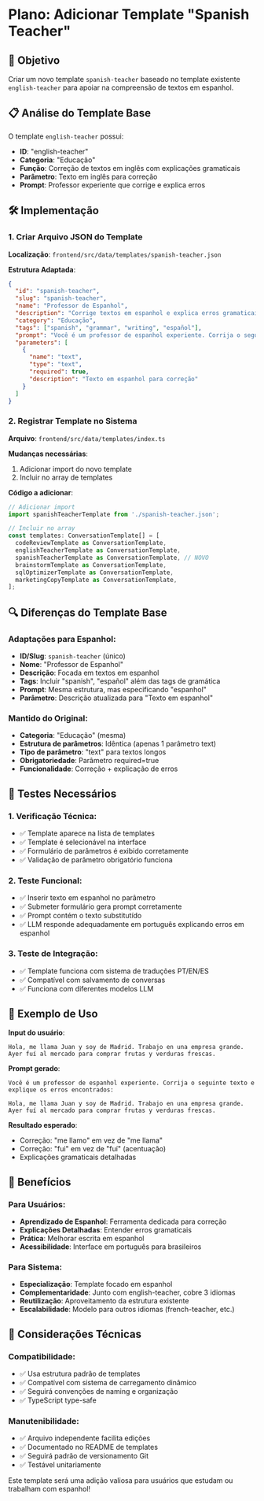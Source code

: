 # Plano: Adicionar Template "Spanish Teacher"

## 🎯 Objetivo
Criar um novo template `spanish-teacher` baseado no template existente `english-teacher` para apoiar na compreensão de textos em espanhol.

## 📋 Análise do Template Base
O template `english-teacher` possui:
- **ID**: "english-teacher"
- **Categoria**: "Educação" 
- **Função**: Correção de textos em inglês com explicações gramaticais
- **Parâmetro**: Texto em inglês para correção
- **Prompt**: Professor experiente que corrige e explica erros

## 🛠 Implementação

### 1. Criar Arquivo JSON do Template
**Localização**: `frontend/src/data/templates/spanish-teacher.json`

**Estrutura Adaptada**:
```json
{
  "id": "spanish-teacher",
  "slug": "spanish-teacher", 
  "name": "Professor de Espanhol",
  "description": "Corrige textos em espanhol e explica erros gramaticais e de estilo",
  "category": "Educação",
  "tags": ["spanish", "grammar", "writing", "español"],
  "prompt": "Você é um professor de espanhol experiente. Corrija o seguinte texto e explique os erros encontrados:\n\n{text}",
  "parameters": [
    {
      "name": "text",
      "type": "text", 
      "required": true,
      "description": "Texto em espanhol para correção"
    }
  ]
}
```

### 2. Registrar Template no Sistema
**Arquivo**: `frontend/src/data/templates/index.ts`

**Mudanças necessárias**:
1. Adicionar import do novo template
2. Incluir no array de templates

**Código a adicionar**:
```typescript
// Adicionar import
import spanishTeacherTemplate from './spanish-teacher.json';

// Incluir no array
const templates: ConversationTemplate[] = [
  codeReviewTemplate as ConversationTemplate,
  englishTeacherTemplate as ConversationTemplate,
  spanishTeacherTemplate as ConversationTemplate, // NOVO
  brainstormTemplate as ConversationTemplate,
  sqlOptimizerTemplate as ConversationTemplate,
  marketingCopyTemplate as ConversationTemplate,
];
```

## 🔍 Diferenças do Template Base

### Adaptações para Espanhol:
- **ID/Slug**: `spanish-teacher` (único)
- **Nome**: "Professor de Espanhol" 
- **Descrição**: Focada em textos em espanhol
- **Tags**: Incluir "spanish", "español" além das tags de gramática
- **Prompt**: Mesma estrutura, mas especificando "espanhol"
- **Parâmetro**: Descrição atualizada para "Texto em espanhol"

### Mantido do Original:
- **Categoria**: "Educação" (mesma)
- **Estrutura de parâmetros**: Idêntica (apenas 1 parâmetro text)
- **Tipo de parâmetro**: "text" para textos longos
- **Obrigatoriedade**: Parâmetro required=true
- **Funcionalidade**: Correção + explicação de erros

## 🧪 Testes Necessários

### 1. Verificação Técnica:
- ✅ Template aparece na lista de templates
- ✅ Template é selecionável na interface
- ✅ Formulário de parâmetros é exibido corretamente
- ✅ Validação de parâmetro obrigatório funciona

### 2. Teste Funcional:
- ✅ Inserir texto em espanhol no parâmetro
- ✅ Submeter formulário gera prompt corretamente
- ✅ Prompt contém o texto substitutído
- ✅ LLM responde adequadamente em português explicando erros em espanhol

### 3. Teste de Integração:
- ✅ Template funciona com sistema de traduções PT/EN/ES
- ✅ Compatível com salvamento de conversas
- ✅ Funciona com diferentes modelos LLM

## 📝 Exemplo de Uso

**Input do usuário**:
```
Hola, me llama Juan y soy de Madrid. Trabajo en una empresa grande.
Ayer fuí al mercado para comprar frutas y verduras frescas.
```

**Prompt gerado**:
```
Você é um professor de espanhol experiente. Corrija o seguinte texto e explique os erros encontrados:

Hola, me llama Juan y soy de Madrid. Trabajo en una empresa grande.
Ayer fuí al mercado para comprar frutas y verduras frescas.
```

**Resultado esperado**:
- Correção: "me llamo" em vez de "me llama"
- Correção: "fui" em vez de "fuí" (acentuação)
- Explicações gramaticais detalhadas

## 🎯 Benefícios

### Para Usuários:
- **Aprendizado de Espanhol**: Ferramenta dedicada para correção
- **Explicações Detalhadas**: Entender erros gramaticais
- **Prática**: Melhorar escrita em espanhol
- **Acessibilidade**: Interface em português para brasileiros

### Para Sistema:
- **Especialização**: Template focado em espanhol
- **Complementaridade**: Junto com english-teacher, cobre 3 idiomas
- **Reutilização**: Aproveitamento da estrutura existente
- **Escalabilidade**: Modelo para outros idiomas (french-teacher, etc.)

## 🔧 Considerações Técnicas

### Compatibilidade:
- ✅ Usa estrutura padrão de templates
- ✅ Compatível com sistema de carregamento dinâmico
- ✅ Seguirá convenções de naming e organização
- ✅ TypeScript type-safe

### Manutenibilidade:
- ✅ Arquivo independente facilita edições
- ✅ Documentado no README de templates
- ✅ Seguirá padrão de versionamento Git
- ✅ Testável unitariamente

Este template será uma adição valiosa para usuários que estudam ou trabalham com espanhol!
